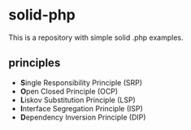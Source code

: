# solid-php
This is a repository with simple solid .php examples.

## principles
<ul>
    <li><b>S</b>ingle Responsibility Principle (SRP)</li>
    <li><b>O</b>pen Closed Principle (OCP)</li>
    <li><b>L</b>iskov Substitution Principle (LSP)</li>
    <li><b>I</b>nterface Segregation Principle (ISP)</li>
    <li><b>D</b>ependency Inversion Principle (DIP)</li>
</ul>